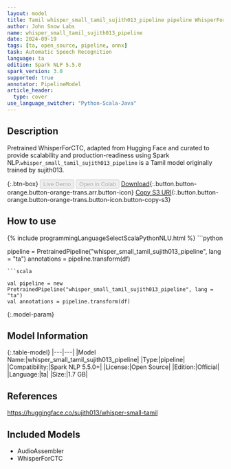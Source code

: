 ```yaml
---
layout: model
title: Tamil whisper_small_tamil_sujith013_pipeline pipeline WhisperForCTC from sujith013
author: John Snow Labs
name: whisper_small_tamil_sujith013_pipeline
date: 2024-09-19
tags: [ta, open_source, pipeline, onnx]
task: Automatic Speech Recognition
language: ta
edition: Spark NLP 5.5.0
spark_version: 3.0
supported: true
annotator: PipelineModel
article_header:
  type: cover
use_language_switcher: "Python-Scala-Java"
---
```


## Description

Pretrained WhisperForCTC, adapted from Hugging Face and curated to provide scalability and production-readiness using Spark NLP.`whisper_small_tamil_sujith013_pipeline` is a Tamil model originally trained by sujith013.

{:.btn-box}
<button class="button button-orange" disabled>Live Demo</button>
<button class="button button-orange" disabled>Open in Colab</button>
[Download](https://s3.amazonaws.com/auxdata.johnsnowlabs.com/public/models/whisper_small_tamil_sujith013_pipeline_ta_5.5.0_3.0_1726713538394.zip){:.button.button-orange.button-orange-trans.arr.button-icon}
[Copy S3 URI](s3://auxdata.johnsnowlabs.com/public/models/whisper_small_tamil_sujith013_pipeline_ta_5.5.0_3.0_1726713538394.zip){:.button.button-orange.button-orange-trans.button-icon.button-copy-s3}

## How to use



<div class="tabs-box" markdown="1">
{% include programmingLanguageSelectScalaPythonNLU.html %}
```python

pipeline = PretrainedPipeline("whisper_small_tamil_sujith013_pipeline", lang = "ta")
annotations =  pipeline.transform(df)   

```
```scala

val pipeline = new PretrainedPipeline("whisper_small_tamil_sujith013_pipeline", lang = "ta")
val annotations = pipeline.transform(df)

```
</div>

{:.model-param}
## Model Information

{:.table-model}
|---|---|
|Model Name:|whisper_small_tamil_sujith013_pipeline|
|Type:|pipeline|
|Compatibility:|Spark NLP 5.5.0+|
|License:|Open Source|
|Edition:|Official|
|Language:|ta|
|Size:|1.7 GB|

## References

https://huggingface.co/sujith013/whisper-small-tamil

## Included Models

- AudioAssembler
- WhisperForCTC